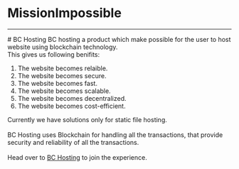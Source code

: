 # MissionImpossible
<hr>
# BC Hosting
BC hosting a product which make possible for the user to host website using blockchain technology. <br />
This gives us following benifits:
<ol>
  <li>The website becomes relaible.</li>
  <li>The website becomes secure.</li>
  <li>The website becomes fast.</li>
  <li>The website becomes scalable.</li>
  <li>The website becomes decentralized.</li>
  <li>The website becomes cost-efficient.</li>
</ol>
Currently we have solutions only for static file hosting.
<br><br>
BC Hosting uses Blockchain for handling all the transactions, that provide security and reliability of all the transactions.
<br><br>
Head over to <a href="http://missionimpossible-hackabit.tech/">BC Hosting</a> to join the experience.
